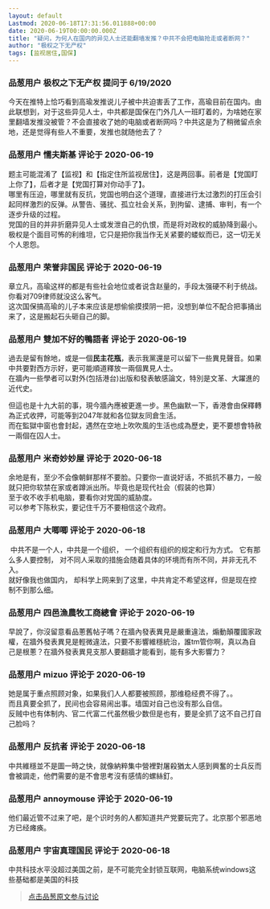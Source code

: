 ```yaml
---
layout: default
Lastmod: 2020-06-18T17:31:56.011888+00:00
date: 2020-06-19T00:00:00.000Z
title: "疑问，为何人在国内的异见人士还能翻墙发推？中共不会把电脑抢走或者断网？"
author: "极权之下无产权"
tags: [监视居住,国保]
---
```



### 品葱用户 **极权之下无产权** 提问于 6/19/2020
    
今天在推特上恰巧看到高瑜发推说儿子被中共迫害丢了工作，高瑜目前在国内。由此联想到，对于这些异见人士，中共都是国保在门外几人一班盯着的，为啥她在家里翻墙发推没被管？不会直接收了她的电脑或者断网吗？中共这是为了稍微留点余地，还是觉得有些人不重要，发推也就随他去了？
    
                

### 品葱用户 **懦夫斯基** 评论于 2020-06-19
        
题主可能混淆了【监视】和【指定住所监视居住】，这是两回事。前者是【党国盯上你了】，后者才是【党国打算对你动手了】。  
哪里有压迫，哪里就有反抗，党国也明白这个道理，直接进行太过激烈的打压会引起同样激烈的反弹。从警告、骚扰、孤立社会关系，到拘留、逮捕、审判，有一个逐步升级的过程。  
党国的目的并非折磨异见人士或发泄自己的仇恨，而是将对政权的威胁降到最小。极权是个面目可怖的利维坦，它只是把你我当作无关紧要的蝼蚁而已，这一切无关个人恩怨。
        
                

### 品葱用户 **荣誉非国民** 评论于 2020-06-19
        
章立凡，高瑜这样的都是有些社会地位或者说含赵量的，手段太强硬不利于统战。你看对709律师就没这么客气。  
这次国保搞高瑜的儿子本来应该是想偷偷摸摸阴一把，没想到单位不配合把事捅出来了，这是搬起石头砸自己的脚。
        
                

### 品葱用户 **雙加不好的鴨語者** 评论于 2020-06-19
        
過去是留有餘地，或是一個**民主花瓶**，表示我黨還是可以留下一些異見聲音。如果中共要對西方示好，更可能順道釋放一兩個異見人士。  
在牆內一些學者可以對外(包括港台)出版和發表敏感論文，特別是文革、大躍進的近代史。  
  
但這也是十九大前的事，現今牆內應被更進一步。黑色幽默一下，香港會由保釋轉為正式收押，可能等到2047年就和各位獄友同倉生活。  
而在監獄中窗也會封起，遇然在空地上吹吹風的生活也成為歷史，更不要想會特赦一兩個在囚人士。
        
                

### 品葱用户 **米奇妙妙屋** 评论于 2020-06-18
        
余地是有，至少不会像朝鲜那样不要脸。只要你一直说好话，不抵抗不暴力，一般就只把你软禁在家或者蹲派出所。毕竟也是现代社会（假装的也算）  
至于收不收手机电脑，要看你对党国的威胁度。  
可以参考下陈秋实，要记住千万不要相信这个政府。
        
                

### 品葱用户 **大唧唧** 评论于 2020-06-18
        
 中共不是一个人，中共是一个组织， 一个组织有组织的规定和行为方式。 它有那么多人要控制， 对不同人采取的措施会随着具体的环境而有所不同，并非无孔不入。  
就好像我也做国内， 却科学上网来到了这里，中共肯定不希望这样，但是现在控制不到那么细。
        
                

### 品葱用户 **四邑漁農牧工商總會** 评论于 2020-06-19
        
早說了，你沒留意看品蔥舊帖子嗎？在牆內發表異見是嚴重違法，煽動顛覆國家政權，在牆外發表異見是輕微違法，只要不影響維穩統治，誰tm管你啊，真以為自己是根蔥？在牆外發表異見支那人要翻牆才能看到，能有多大影響力？
        
                

### 品葱用户 **mizuo** 评论于 2020-06-19
        
她是属于重点照顾对象，如果我们人人都要被照顾，那维稳经费不得了。。  
而且真要全抓了，民间也会容易闹出事。墙国对自己也没有那么自信。  
反贼中也有体制内、官二代富二代虽然极少数但是也有，要是全抓了这不自己打自己脸吗？
        
                

### 品葱用户 **反抗者** 评论于 2020-06-18
        
中共維穩並不是圖一時之快，就像納粹集中營裡對屠殺猶太人感到興奮的士兵反而會被調走，他們需要的是不會思考沒有感情的螺絲釘。
        
                

### 品葱用户 **annoymouse** 评论于 2020-06-19
        
他们最近管不过来了吧，是个识时务的人都知道共产党要玩完了。北京那个邪恶地方已经瘫痪。
        
                

### 品葱用户 **宇宙真理国民** 评论于 2020-06-18
        
中共科技水平没超过美国之前，是不可能完全封锁互联网，电脑系统windows这些基础都是美国的科技
        
                





> [点击品葱原文参与讨论](https://pincong.rocks/question/27427)

